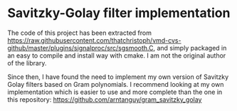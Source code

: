 Savitzky-Golay filter implementation
====

The code of this project has been extracted from https://raw.githubusercontent.com/thatchristoph/vmd-cvs-github/master/plugins/signalproc/src/sgsmooth.C, and simply packaged in an easy to compile and install way with cmake. I am not the original author of the library.

Since then, I have found the need to implement my own version of Savitzky Golay filters based on Gram polynomials. I recommend looking at my own implementation which is easier to use and more complete than the one in this repository: https://github.com/arntanguy/gram_savitzky_golay

